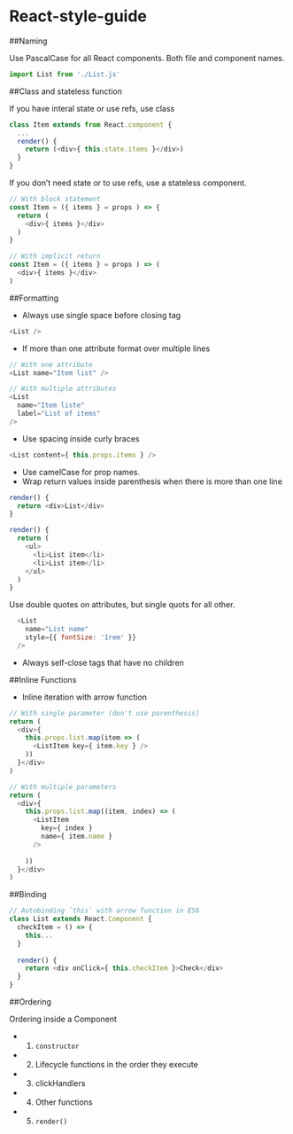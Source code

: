 # React-style-guide

##Naming

Use PascalCase for all React components. Both file and component names.
```javascript
import List from './List.js'
```

##Class and stateless function

If you have interal state or use refs, use class

```javascript
class Item extends from React.component {
  ...
  render() {
    return (<div>{ this.state.items }</div>)
  }
}
```

If you don’t need state or to use refs, use a stateless component.

```javascript
// With block statement
const Item = ({ items } = props ) => {
  return (
    <div>{ items }</div>
  )
}

// With implicit return
const Item = ({ items } = props ) => (
  <div>{ items }</div>
)
```

##Formatting

- Always use single space before closing tag
```javascript
<List />
```

- If more than one attribute format over multiple lines
```javascript
// With one attribute
<List name="Item list" />

// With multiple attributes
<List 
  name="Item liste"
  label="List of items"
/>
```

- Use spacing inside curly braces
```javascript
<List content={ this.props.items } />
```
- Use camelCase for prop names.
- Wrap return values inside parenthesis when there is more than one line
```javascript
render() {
  return <div>List</div>
}

render() {
  return (
    <ul>
      <li>List item</li>
      <li>List item</li>
    </ul>
  )
}
```

Use double quotes on attributes, but single quots for all other.
```javascript
  <List 
    name="List name" 
    style={{ fontSize: '1rem' }} 
  />
```

- Always self-close tags that have no children

##Inline Functions
- Inline iteration with arrow function

```javascript
// With single parameter (don't use parenthesis)
return (
  <div>{ 
    this.props.list.map(item => (
      <ListItem key={ item.key } />
    ))
  }</div>
)

// With multiple parameters
return (
  <div>{ 
    this.props.list.map((item, index) => (
      <ListItem 
        key={ index }
        name={ item.name }
      />
        
    ))
  }</div>
)
```

##Binding

```javascript
// Autobinding `this` with arrow function in ES6
class List extends React.Component {
  checkItem = () => {
    this...
  }
  
  render() {
    return <div onClick={ this.checkItem }>Check</div>
  }
}
```

##Ordering

Ordering inside a Component
- 1. `constructor`
- 2. Lifecycle functions in the order they execute
- 3. clickHandlers
- 4. Other functions
- 5. `render()`
